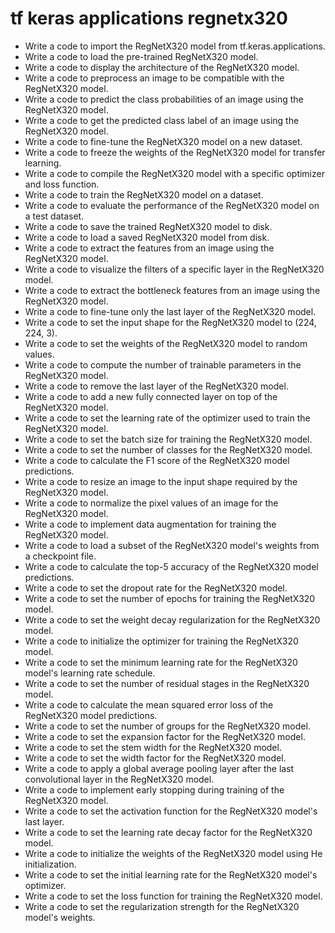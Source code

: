 # tf keras applications regnetx320

- Write a code to import the RegNetX320 model from tf.keras.applications.
- Write a code to load the pre-trained RegNetX320 model.
- Write a code to display the architecture of the RegNetX320 model.
- Write a code to preprocess an image to be compatible with the RegNetX320 model.
- Write a code to predict the class probabilities of an image using the RegNetX320 model.
- Write a code to get the predicted class label of an image using the RegNetX320 model.
- Write a code to fine-tune the RegNetX320 model on a new dataset.
- Write a code to freeze the weights of the RegNetX320 model for transfer learning.
- Write a code to compile the RegNetX320 model with a specific optimizer and loss function.
- Write a code to train the RegNetX320 model on a dataset.
- Write a code to evaluate the performance of the RegNetX320 model on a test dataset.
- Write a code to save the trained RegNetX320 model to disk.
- Write a code to load a saved RegNetX320 model from disk.
- Write a code to extract the features from an image using the RegNetX320 model.
- Write a code to visualize the filters of a specific layer in the RegNetX320 model.
- Write a code to extract the bottleneck features from an image using the RegNetX320 model.
- Write a code to fine-tune only the last layer of the RegNetX320 model.
- Write a code to set the input shape for the RegNetX320 model to (224, 224, 3).
- Write a code to set the weights of the RegNetX320 model to random values.
- Write a code to compute the number of trainable parameters in the RegNetX320 model.
- Write a code to remove the last layer of the RegNetX320 model.
- Write a code to add a new fully connected layer on top of the RegNetX320 model.
- Write a code to set the learning rate of the optimizer used to train the RegNetX320 model.
- Write a code to set the batch size for training the RegNetX320 model.
- Write a code to set the number of classes for the RegNetX320 model.
- Write a code to calculate the F1 score of the RegNetX320 model predictions.
- Write a code to resize an image to the input shape required by the RegNetX320 model.
- Write a code to normalize the pixel values of an image for the RegNetX320 model.
- Write a code to implement data augmentation for training the RegNetX320 model.
- Write a code to load a subset of the RegNetX320 model's weights from a checkpoint file.
- Write a code to calculate the top-5 accuracy of the RegNetX320 model predictions.
- Write a code to set the dropout rate for the RegNetX320 model.
- Write a code to set the number of epochs for training the RegNetX320 model.
- Write a code to set the weight decay regularization for the RegNetX320 model.
- Write a code to initialize the optimizer for training the RegNetX320 model.
- Write a code to set the minimum learning rate for the RegNetX320 model's learning rate schedule.
- Write a code to set the number of residual stages in the RegNetX320 model.
- Write a code to calculate the mean squared error loss of the RegNetX320 model predictions.
- Write a code to set the number of groups for the RegNetX320 model.
- Write a code to set the expansion factor for the RegNetX320 model.
- Write a code to set the stem width for the RegNetX320 model.
- Write a code to set the width factor for the RegNetX320 model.
- Write a code to apply a global average pooling layer after the last convolutional layer in the RegNetX320 model.
- Write a code to implement early stopping during training of the RegNetX320 model.
- Write a code to set the activation function for the RegNetX320 model's last layer.
- Write a code to set the learning rate decay factor for the RegNetX320 model.
- Write a code to initialize the weights of the RegNetX320 model using He initialization.
- Write a code to set the initial learning rate for the RegNetX320 model's optimizer.
- Write a code to set the loss function for training the RegNetX320 model.
- Write a code to set the regularization strength for the RegNetX320 model's weights.